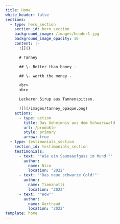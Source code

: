 ```yaml
---
title: Home
white_header: false
sections:
  - type: hero_section
    section_id: hero_section
    background_image: /images/header1.jpg
    background_image_opacity: 10
    content: |-
      ![]()

      # Tanney

      ## \- Better than honey -

      ## \- worth the money -

      <br>
      <br>

      Leckerer Sirup aus Tannenspitzen.

      ![](/images/tanney_opaque.png)
    actions:
      - type: action
        title: Das Geheimnis aus dem Schwarzwald
        url: /produkte
        style: primary
        arrow: true
  - type: testimonials_section
    section_id: testimonials_section
    testimonials:
      - text: '"Wie ein Saunaaufguss im Mund!"'
        author:
          name: Nico
          location: "2022"
      - text: '"Das neue schwarze Gold!"'
        author:
          name: Tiemanotti
          location: "2022"
      - text: '"Wow"'
        author:
          name: Gertraud
          location: "2022"
template: home
---
```

